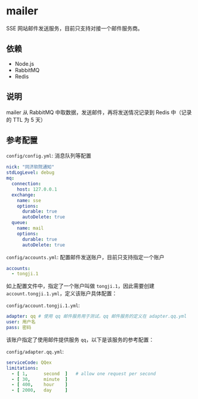 mailer
======

SSE 网站邮件发送服务，目前只支持对接一个邮件服务商。

## 依赖

- Node.js
- RabbitMQ
- Redis

## 说明

mailer 从 RabbitMQ 中取数据，发送邮件，再将发送情况记录到 Redis 中（记录的 TTL 为 5 天）

## 参考配置

`config/config.yml`: 消息队列等配置

```yml
nick: "同济软院通知"
stdLogLevel: debug
mq:
  connection:
    host: 127.0.0.1
  exchange:
    name: sse
    options:
      durable: true
      autoDelete: true
  queue:
    name: mail
    options:
      durable: true
      autoDelete: true
```

`config/accounts.yml`: 配置邮件发送账户，目前只支持指定一个账户

```yml
accounts:
  - tongji.1
```

如上配置文件中，指定了一个账户叫做 `tongji.1`，因此需要创建 `account.tongji.1.yml`，定义该账户具体配置：

`config/account.tongji.1.yml`: 

```yml
adapter: qq # 使用 qq 邮件服务用于测试，qq 邮件服务的定义在 adapter.qq.yml
user: 用户名
pass: 密码
```

该账户指定了使用邮件提供服务 `qq`，以下是该服务的参考配置：

`config/adapter.qq.yml`: 

```yml
serviceCode: QQex
limitations:
  - [ 1,      second  ]   # allow one request per second
  - [ 30,     minute  ]
  - [ 400,    hour    ]
  - [ 2000,   day     ]
```